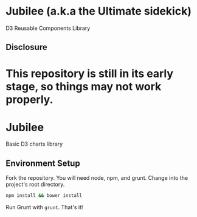 # Jubilee (a.k.a the Ultimate sidekick)
D3 Reusable Components Library

## Disclosure
This repository is still in its early stage, so things may not work properly.
=======
# Jubilee
Basic D3 charts library

## Environment Setup
Fork the repository. You will need node, npm, and grunt. Change into the project's root directory.

```bash
npm install && bower install
```

Run Grunt with `grunt`. That's it!
